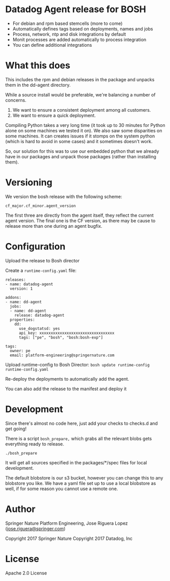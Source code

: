 # Datadog Agent release for BOSH

* For debian and rpm based stemcells (more to come)
* Automatically defines tags based on deployments, names and jobs
* Process, network, ntp and disk integrations by default
* Monit processes are added automatically to process integration
* You can define additional integrations


# What this does

This includes the rpm and debian releases in the package and unpacks them in the dd-agent directory.

While a source install would be preferable, we're balancing a number of concerns.

1. We want to ensure a consistent deployment among all customers.
1. We want to ensure a quick deployment.

Compiling Python takes a very long time (it took up to 30 minutes for Python alone on some machines we tested it on).
We also saw some disparities on some machines. It can creates issues if it stomps on the system python (which is hard to avoid in some cases) and it sometimes doesn't work.

So, our solution for this was to use our embedded python that we already have in our packages and unpack those packages (rather than installing them).


# Versioning

We version the bosh release with the following scheme:

`cf_major.cf_minor.agent_version`

The first three are directly from the agent itself, they reflect the current agent version. The final one is the CF version, as there may be cause to release more than one during an agent bugfix.


# Configuration

Upload the release to Bosh director

Create a `runtime-config.yaml` file:
```
releases:
- name: datadog-agent
  version: 1

addons:
- name: dd-agent
  jobs:
  - name: dd-agent
    release: datadog-agent
  properties:
    dd:
      use_dogstatsd: yes
      api_key: xxxxxxxxxxxxxxxxxxxxxxxxxxxxxxxxx
      tags: ["pe", "bosh", "bosh:bosh-exp"]

tags:
  owner: pe
  email: platform-engineering@springernature.com
```

Upload runtime-config to Bosh Director: `bosh update runtime-config  runtime-config.yaml`

Re-deploy the deployments to automatically add the agent.

You can also add the release to the manifest and deploy it


# Development

Since there's almost no code here, just add your checks to checks.d and get going!

There is a script `bosh_prepare,` which grabs all the relevant blobs gets everything ready to release.
```
./bosh_prepare
```

It will get all sources specified in the packages/\*/spec files for local development.

The default blobstore is our s3 bucket, however you can change this to any blobstore you like. We have a yaml file set up to use a local blobstore as well, if for some reason you cannot use a remote one.


# Author

Springer Nature Platform Engineering, Jose Riguera Lopez (jose.riguera@springer.com)

Copyright 2017 Springer Nature
Copyright 2017 Datadog, Inc


# License

Apache 2.0 License
